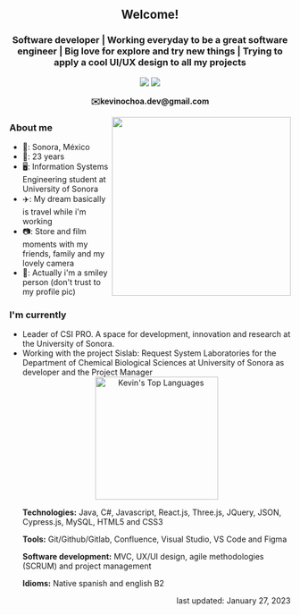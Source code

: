 <h2 align="center">Welcome!</h2>

<h3 align="center">Software developer | Working everyday to be a great software engineer | Big love for explore and try new things | Trying to apply a cool UI/UX design to all my projects</h3>

<p align="center">
<a href="https://www.linkedin.com/in/kevinochoaguerrero/" target="_blank"><img  src="https://img.shields.io/badge/-LinkedIn-181818?style=for-the-badge&logo=linkedin&logoColor=white"></a>
<a href="https://kevstrosky.github.io/" target="_blank"><img  src="https://img.shields.io/badge/-My Portfolio-181818?style=for-the-badge"></a>
</p>
<p align="center"><b>✉️kevinochoa.dev@gmail.com</b></p>


<img align="right" src="https://64.media.tumblr.com/6d7def05f8c5bb43a641f279415706f4/tumblr_nx5p9fHeMR1rn5gv3o1_500.gif" width=320px>

<h3>About me</h3>
<ul>
<li>🤠: Sonora, México</li>
<li>🚀: 23 years</li>
<li>🖥️: Information Systems Engineering student at University of Sonora</li>
<li>✈️: My dream basically is travel while i'm working</li>
<li>📷: Store and film moments with my friends, family and my lovely camera</li>
<li>🌟: Actually i'm a smiley person (don't trust to my profile pic)</li>
</ul>

<h3>I'm currently</h3>
<ul>
<li>Leader of CSI PRO. A space for development, innovation and research at the University of Sonora.</li>
<li>Working with the project Sislab: Request System Laboratories for the Department of Chemical Biological Sciences at University of Sonora as developer and the Project Manager </li>

<div align="center">
<img  alt="Kevin's Top Languages"  src="https://github-readme-stats.vercel.app/api/top-langs/?username=kevstrosky&langs_count=10&layout=compact&theme=react&hide_border=true&bg_color=181818&title_color=00FFFF&icon_color=D02929"  height="220"/>
</div>
<p><b>Technologies:</b> Java, C#, Javascript, React.js, Three.js, JQuery, JSON, Cypress.js, MySQL, HTML5 and CSS3</p>
<p><b>Tools:</b> Git/Github/Gitlab, Confluence, Visual Studio, VS Code and Figma</p>
<p><b>Software development:</b> MVC, UX/UI design, agile methodologies (SCRUM) and project management</p>
<p><b>Idioms:</b> Native spanish and english B2</p>

<div align="right">
last updated: January 27, 2023
</div>

